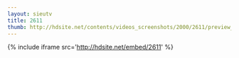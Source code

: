 ```yaml
---
layout: sieutv
title: 2611
thumb: http://hdsite.net/contents/videos_screenshots/2000/2611/preview_360p.mp4.jpg
---
```

{% include iframe src='http://hdsite.net/embed/2611' %}
 
